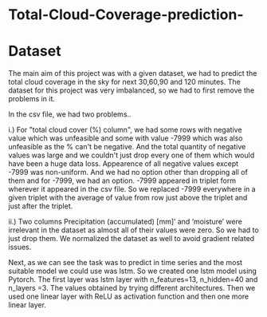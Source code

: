 # Total-Cloud-Coverage-prediction-
<h1>Dataset</h1>
<p>The main aim of this project was with a given dataset, we had to predict the total cloud coverage in the sky for next 30,60,90 and 120 minutes. The dataset for this project was very imbalanced, so we had to first remove the problems in it.</p>
<p>In the csv file, we had two problems.. </p>
<p>i.) For "total cloud cover (%) column", we had some rows with negative value which was unfeasible and some with value -7999 which was also unfeasible as the % can't be negative. And the total quantity of negative values was large and we couldn't just drop every one of them which would have been a huge data loss. Appearence of all negative values except -7999 was non-uniform. And we had no option other than dropping all of them and for -7999, we had an option. -7999 appeared in triplet form wherever it appeared in the csv file. So we replaced -7999 everywhere in a given triplet with the average of value from row just above the triplet and just after the triplet.</p>
<p>ii.) Two columns Precipitation (accumulated) [mm]’ and ‘moisture’ were irrelevant in the dataset as almost all of their values were zero. So we had to just drop them.
We normalized the dataset as well to avoid gradient related issues.</p>
Next, as we can see the task was to predict in time series and the most suitable model we could use was lstm. So we created one lstm model using Pytorch.
The first layer was lstm layer with n_features=13, n_hidden=40 and n_layers =3. The values obtained by trying different architectures. Then we used one linear layer with ReLU as activation function and then one more linear layer.
